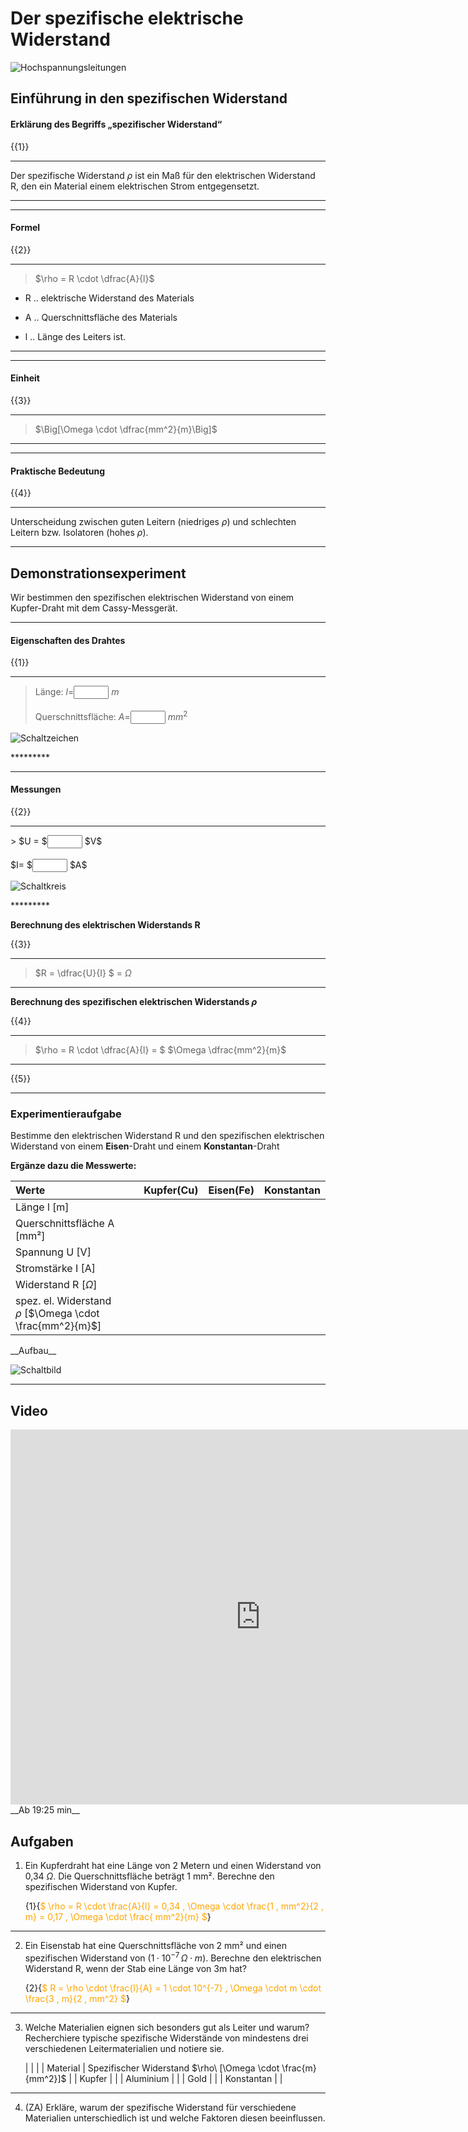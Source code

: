 <!--
author: Christian Golnik

language: de

@style
.lia-effect__circle {
    display: none !important;
}

@media (min-width: 600px) {
    .newspaper {
        column-count: 2;
        column-gap: 40px;
        column-rule: 1px solid lightblue;
    }
}

h1, h2, h3, h4, h5, h6 {
  column-span: all;
}

.cb {
    break-before: column;
}
@end

mode: Presentation

@onload
window.LIA.settings.font_size = 2
@end

-->

# Der spezifische elektrische Widerstand

![Hochspannungsleitungen](https://diversewolken.ddns.net/nextcloud/index.php/s/AAxTtfnBE7BZZyy/download)

## Einführung in den spezifischen Widerstand


<H4>Erklärung des Begriffs „spezifischer Widerstand“</H4>

{{1}}
*********
Der spezifische Widerstand $\rho$ ist ein Maß für den elektrischen Widerstand R, den ein Material einem elektrischen Strom entgegensetzt.
*********

---

<H4>Formel</H4>

{{2}}
***************
> $\rho = R \cdot \dfrac{A}{l}$

- R .. elektrische Widerstand des Materials

- A .. Querschnittsfläche des Materials

- l .. Länge des Leiters ist.
***************

---

<H4>Einheit</H4>

{{3}}
***************


> $\Big[\Omega \cdot \dfrac{mm^2}{m}\Big]$ 
***************

---

<H4>Praktische Bedeutung</H4>

{{4}}
********
Unterscheidung zwischen guten Leitern (niedriges $\rho$) und schlechten Leitern bzw. Isolatoren (hohes $\rho$).
********


## Demonstrationsexperiment

Wir bestimmen den spezifischen elektrischen Widerstand von einem Kupfer-Draht mit dem Cassy-Messgerät.

---

<H4>Eigenschaften des Drahtes</H4>

{{1}}
*********
<section class="newspaper">

> Länge: $l=$<input type="number" default="1" min="0" max="10" id="l" size="5"> $m$   <br> <br> Querschnittsfläche: $A=$<input type="number" default="1" min="0" max="10" id="A" size="5"> $mm^2$ 

![Schaltzeichen](https://diversewolken.ddns.net/nextcloud/index.php/s/fxcfX6KcjSPgyJn/download)

</section>
*********

---

<H4>Messungen</H4> 

{{2}}
*********
<section class="newspaper">
> $U = $<input type="number" default="0" min="0" max="10" id="U" size="5"> $V$ <br> <br>  $I= $<input type="number" default="1" min="0" max="10" id="I" size="5"> $A$

![Schaltkreis](https://diversewolken.ddns.net/nextcloud/index.php/s/ST5C8Yi8mXKDxZN/download)

</section>
*********

<section class="newspaper">

__Berechnung des elektrischen Widerstands R__

{{3}}
*********

> $R = \dfrac{U}{I} $ = <script input="button"> let U = document.getElementById("U").value; let I = document.getElementById("I").value; let R=U/I; R </script> $\Omega$
*********

__Berechnung des spezifischen elektrischen Widerstands $\rho$__

{{4}}
*********

> $\rho = R \cdot \dfrac{A}{l} = $ <script input="button"> let U = document.getElementById("U").value; let I = document.getElementById("I").value; let l = document.getElementById("l").value; let A = document.getElementById("A").value; U/I*A/l  </script> $\Omega \dfrac{mm^2}{m}$

*********

</section>



{{5}}
*****************
<H3> Experimentieraufgabe </H3>

Bestimme den elektrischen Widerstand R und den spezifischen elektrischen Widerstand von einem __Eisen__-Draht und einem __Konstantan__-Draht



<section class="newspaper">

__Ergänze dazu die Messwerte:__

| Werte   | Kupfer(Cu) | Eisen(Fe)   | Konstantan   |
| :--------- | :--------- | :--------- | :--------- |
| Länge l [m]   | <script> let l = document.getElementById("l").value; l </script> |  <script> let l = document.getElementById("l").value; l </script>    |  <script> let l = document.getElementById("l").value; l </script>    |
| Querschnittsfläche A [mm²]    | <script> let A = document.getElementById("A").value; A </script> |   <script> let A = document.getElementById("A").value; A </script>   |   <script> let A = document.getElementById("A").value; A </script>   |
| Spannung U [V]    | <script> let U = document.getElementById("U").value; U </script> |      |      |
| Stromstärke I [A] | <script> let I = document.getElementById("I").value; I </script> | | |
| Widerstand R [$\Omega$] | <script> let U = document.getElementById("U").value; let I = document.getElementById("I").value; let R=U/I; R </script> |  | |
| spez. el. Widerstand <br> $\rho$ [$\Omega \cdot \frac{mm^2}{m}$] | <script input="button"> let U = document.getElementById("U").value; let I = document.getElementById("I").value; let l = document.getElementById("l").value; let A = document.getElementById("A").value; U/I*A/l  </script>  | | |

<p class="cb"> __Aufbau__ </p>

![Schaltbild](https://diversewolken.ddns.net/nextcloud/index.php/s/6yCRRMAJP2rY3YP/download)

</section>

*****************

## Video


<iframe width="800" height="600" src="https://www.youtube.com/embed/5O7Y7NOyrMU?t=1165" title="Telekolleg Physik 19 Verzweigter Stromkreis" frameborder="0" allow="accelerometer; autoplay; clipboard-write; encrypted-media; gyroscope; picture-in-picture; web-share" referrerpolicy="strict-origin-when-cross-origin" allowfullscreen></iframe>
__Ab 19:25 min__

## Aufgaben

1. Ein Kupferdraht hat eine Länge von 2 Metern und einen Widerstand von 0,34 $\Omega$. Die Querschnittsfläche beträgt 1 mm². Berechne den spezifischen Widerstand von Kupfer.

    {1}{<span style="color:orange">$ \rho = R \cdot \frac{A}{l} = 0,34 \, \Omega \cdot \frac{1 \, mm^2}{2 \, m} = 0,17 \, \Omega \cdot \frac{ mm^2}{m} $</span>}

---

2. Ein Eisenstab hat eine Querschnittsfläche von 2 mm² und einen spezifischen Widerstand von $(1 \cdot 10^{-7} \, \Omega \cdot m)$. Berechne den elektrischen Widerstand R, wenn der Stab eine Länge von 3m hat?

    {2}{<span style="color:orange">$ R = \rho \cdot \frac{l}{A} = 1 \cdot 10^{-7} \, \Omega \cdot m \cdot \frac{3 \, m}{2  \, mm^2} $</span>}

---

3. Welche Materialien eignen sich besonders gut als Leiter und warum? Recherchiere typische spezifische Widerstände von mindestens drei verschiedenen Leitermaterialien und notiere sie.

    | | |
    | Material | Spezifischer Widerstand $\rho\ [\Omega \cdot \frac{m}{mm^2}]$ |
    | Kupfer | |
    | Aluminium | |
    | Gold | |
    | Konstantan | | 

---

4. (ZA) Erkläre, warum der spezifische Widerstand für verschiedene Materialien unterschiedlich ist und welche Faktoren diesen beeinflussen.